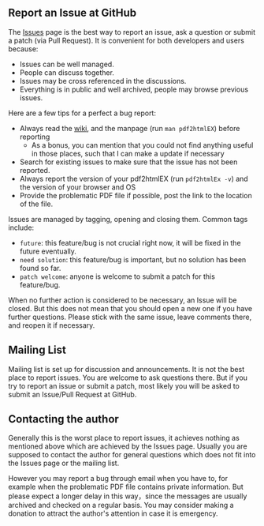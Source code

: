 ## Report an Issue at GitHub

The [Issues](https://github.com/coolwanglu/pdf2htmlEX/issues) page is the best way to report an issue, ask a question or submit a patch (via Pull Request). It is convenient for both developers and users because:
 
- Issues can be well managed.
- People can discuss together.
- Issues may be cross referenced in the discussions.
- Everything is in public and well archived, people may browse previous issues.

Here are a few tips for a perfect a bug report:

- Always read the [wiki](https://github.com/coolwanglu/pdf2htmlEX/wiki), and the manpage (run `man pdf2htmlEX`) before reporting
  - As a bonus, you can mention that you could not find anything useful in those places, such that I can make a update if necessary
- Search for existing issues to make sure that the issue has not been reported.
- Always report the version of your pdf2htmlEX (run `pdf2htmlEx -v`) and the version of your browser and OS
- Provide the problematic PDF file if possible, post the link to the location of the file.

Issues are managed by tagging, opening and closing them. Common tags include:
 - `future`: this feature/bug is not crucial right now, it will be fixed in the future eventually.
 - `need solution`: this feature/bug is important, but no solution has been found so far.
 - `patch welcome`: anyone is welcome to submit a patch for this feature/bug.

When no further action is considered to be necessary, an Issue will be closed. But this does not mean that you should open a new one if you have further questions. Please stick with the same issue, leave comments there, and reopen it if necessary.

## Mailing List

Mailing list is set up for discussion and announcements. It is not the best place to report issues. You are welcome to ask questions there. But if you try to report an issue or submit a patch, most likely you will be asked to submit an Issue/Pull Request at GitHub.

## Contacting the author

Generally this is the worst place to report issues, it achieves nothing as mentioned above which are achieved by the Issues page. Usually you are supposed to contact the author for general questions which does not fit into the Issues page or the mailing list.

However you may report a bug through email when you have to, for example when the problematic PDF file contains private information. But please expect a longer delay in this way，since the messages are usually archived and checked on a regular basis. You may consider making a donation to attract the author's attention in case it is emergency.